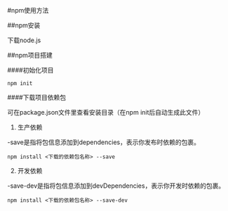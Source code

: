 #npm使用方法

##npm安装

下载node.js

##npm项目搭建

####初始化项目

    npm init
    
####下载项目依赖包

可在package.json文件里查看安装目录（在npm init后自动生成此文件）

1. 生产依赖

-save是指将包信息添加到dependencies，表示你发布时依赖的包裹。

    npm install <下载的依赖包名称> --save


2. 开发依赖

-save-dev是指将包信息添加到devDependencies，表示你开发时依赖的包裹。 

    npm install <下载的依赖包名称> --save-dev
